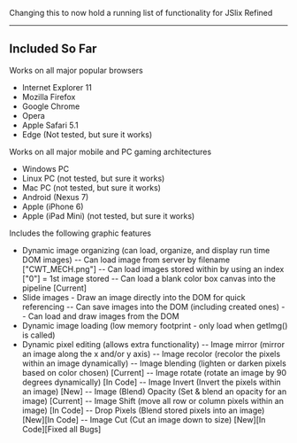 Changing this to now hold a running list of functionality for JSlix Refined

----------------------
Included So Far
----------------------

Works on all major popular browsers
- Internet Explorer 11
- Mozilla Firefox
- Google Chrome
- Opera
- Apple Safari 5.1
- Edge (Not tested, but sure it works)

Works on all major mobile and PC gaming architectures
- Windows PC
- Linux PC (not tested, but sure it works)
- Mac PC (not tested, but sure it works)
- Android (Nexus 7)
- Apple (iPhone 6)
- Apple (iPad Mini) (not tested, but sure it works)

Includes the following graphic features
- Dynamic image organizing (can load, organize, and display run time DOM images)
-- Can load image from server by filename ["CWT_MECH.png"]
-- Can load images stored within by using an index ["0"] = 1st image stored
-- Can load a blank color box canvas into the pipeline [Current]
- Slide images - Draw an image directly into the DOM for quick referencing
-- Can save images into the DOM (including created ones)
-- Can load and draw images from the DOM
- Dynamic image loading (low memory footprint - only load when getImg() is called)
- Dynamic pixel editing (allows extra functionality)
-- Image mirror (mirror an image along the x and/or y axis)
-- Image recolor (recolor the pixels within an image dynamically)
-- Image blending (lighten or darken pixels based on color chosen) [Current]
-- Image rotate (rotate an image by 90 degrees dynamically) [In Code]
-- Image Invert (Invert the pixels within an image) [New]
-- Image (Blend) Opacity (Set & blend an opacity for an image) [Current]
-- Image Shift (move all row or column pixels within an image) [In Code]
-- Drop Pixels (Blend stored pixels into an image) [New][In Code]
-- Image Cut (Cut an image down to size) [New][In Code][Fixed all Bugs]



